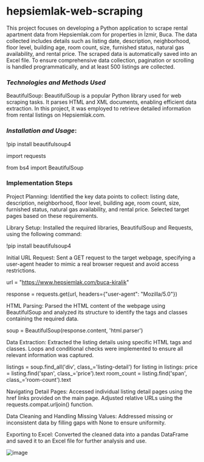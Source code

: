 # hepsiemlak-web-scraping
 This project focuses on developing a Python application to scrape rental apartment data from Hepsiemlak.com for properties in İzmir, Buca. The data collected includes details such as listing date, description, neighborhood, floor level, building age, room count, size, furnished status, natural gas availability, and rental price. The scraped data is automatically saved into an Excel file. To ensure comprehensive data collection, pagination or scrolling is handled programmatically, and at least 500 listings are collected.

### *Technologies and Methods Used*
BeautifulSoup:
BeautifulSoup is a popular Python library used for web scraping tasks. It parses HTML and XML documents, enabling efficient data extraction. In this project, it was employed to retrieve detailed information from rental listings on Hepsiemlak.com.

### *Installation and Usage*:

!pip install beautifulsoup4

import requests

from bs4 import BeautifulSoup

### Implementation Steps
Project Planning:
Identified the key data points to collect: listing date, description, neighborhood, floor level, building age, room count, size, furnished status, natural gas availability, and rental price. Selected target pages based on these requirements.

Library Setup:
Installed the required libraries, BeautifulSoup and Requests, using the following command:

!pip install beautifulsoup4

Initial URL Request:
Sent a GET request to the target webpage, specifying a user-agent header to mimic a real browser request and avoid access restrictions.

url = "https://www.hepsiemlak.com/buca-kiralik"

response = requests.get(url, headers={"user-agent": "Mozilla/5.0"})

HTML Parsing:
Parsed the HTML content of the webpage using BeautifulSoup and analyzed its structure to identify the tags and classes containing the required data.

soup = BeautifulSoup(response.content, 'html.parser')

Data Extraction:
Extracted the listing details using specific HTML tags and classes. Loops and conditional checks were implemented to ensure all relevant information was captured.

listings = soup.find_all('div', class_='listing-detail')
for listing in listings:
    price = listing.find('span', class_='price').text
    room_count = listing.find('span', class_='room-count').text
    
Navigating Detail Pages:
Accessed individual listing detail pages using the href links provided on the main page. Adjusted relative URLs using the requests.compat.urljoin() function.

Data Cleaning and Handling Missing Values:
Addressed missing or inconsistent data by filling gaps with None to ensure uniformity.

Exporting to Excel:
Converted the cleaned data into a pandas DataFrame and saved it to an Excel file for further analysis and use.

![image](https://github.com/user-attachments/assets/d01d2055-815e-48f0-993b-aae1966b44ba)
